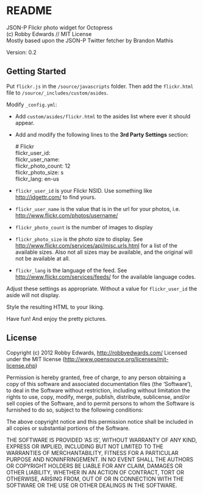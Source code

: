 # README #

JSON-P Flickr photo widget for Octopress  
(c) Robby Edwards // MIT License  
Mostly based upon the JSON-P Twitter fetcher by Brandon Mathis  

Version: 0.2

## Getting Started #

Put `flickr.js` in the `/source/javascripts` folder. Then add the `flickr.html` file to `/source/_includes/custom/asides`.

Modify `_config.yml`:

- Add `custom/asides/flickr.html` to the asides list where ever it should appear.
- Add and modify the following lines to the **3rd Party Settings** section:

    \# Flickr  
    flickr_user_id:  
    flickr_user_name:         
    flickr_photo_count: 12  
    flickr_photo_size: s  
    flickr_lang: en-us

- `flickr_user_id` is your Flickr NSID. Use something like http://idgettr.com/ to find yours.
- `flickr_user_name` is the value that is in the url for your photos, i.e. http://www.flickr.com/photos/username/
- `flickr_photo_count` is the number of images to display
- `flickr_photo_size` is the photo size to display. See http://www.flickr.com/services/api/misc.urls.html for a list of the available sizes. Also not all sizes may be available, and the original will not be available at all.
- `flickr_lang` is the language of the feed. See http://www.flickr.com/services/feeds/ for the available language codes.

Adjust these settings as appropriate. Without a value for `flickr_user_id` the aside will not display.

Style the resulting HTML to your liking.

Have fun! And enjoy the pretty pictures.


## License #

Copyright (c) 2012 Robby Edwards, http://robbyedwards.com/
Licensed under the MIT license (http://www.opensource.org/licenses/mit-license.php)

Permission is hereby granted, free of charge, to any person obtaining a copy of this software and associated documentation files (the ‘Software’), to deal in the Software without restriction, including without limitation the rights to use, copy, modify, merge, publish, distribute, sublicense, and/or sell copies of the Software, and to permit persons to whom the Software is furnished to do so, subject to the following conditions:

The above copyright notice and this permission notice shall be included in all copies or substantial portions of the Software.

THE SOFTWARE IS PROVIDED ‘AS IS’, WITHOUT WARRANTY OF ANY KIND, EXPRESS OR IMPLIED, INCLUDING BUT NOT LIMITED TO THE WARRANTIES OF MERCHANTABILITY, FITNESS FOR A PARTICULAR PURPOSE AND NONINFRINGEMENT. IN NO EVENT SHALL THE AUTHORS OR COPYRIGHT HOLDERS BE LIABLE FOR ANY CLAIM, DAMAGES OR OTHER LIABILITY, WHETHER IN AN ACTION OF CONTRACT, TORT OR OTHERWISE, ARISING FROM, OUT OF OR IN CONNECTION WITH THE SOFTWARE OR THE USE OR OTHER DEALINGS IN THE SOFTWARE.
